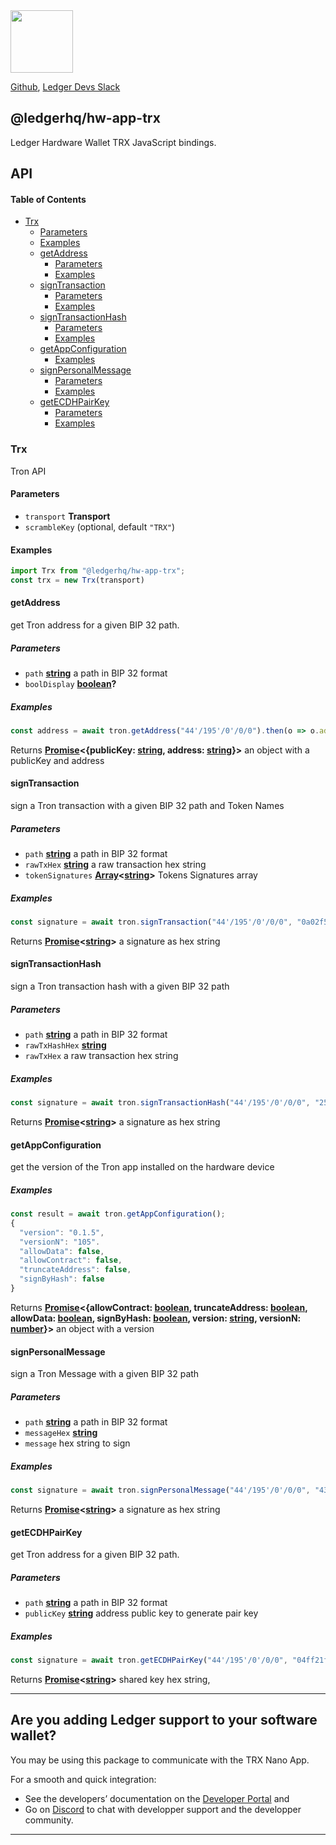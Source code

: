 <img src="https://user-images.githubusercontent.com/211411/34776833-6f1ef4da-f618-11e7-8b13-f0697901d6a8.png" height="100" />

[Github](https://github.com/LedgerHQ/ledgerjs/),
[Ledger Devs Slack](https://ledger-dev.slack.com/)

## @ledgerhq/hw-app-trx

Ledger Hardware Wallet TRX JavaScript bindings.

## API

<!-- Generated by documentation.js. Update this documentation by updating the source code. -->

#### Table of Contents

*   [Trx](#trx)
    *   [Parameters](#parameters)
    *   [Examples](#examples)
    *   [getAddress](#getaddress)
        *   [Parameters](#parameters-1)
        *   [Examples](#examples-1)
    *   [signTransaction](#signtransaction)
        *   [Parameters](#parameters-2)
        *   [Examples](#examples-2)
    *   [signTransactionHash](#signtransactionhash)
        *   [Parameters](#parameters-3)
        *   [Examples](#examples-3)
    *   [getAppConfiguration](#getappconfiguration)
        *   [Examples](#examples-4)
    *   [signPersonalMessage](#signpersonalmessage)
        *   [Parameters](#parameters-4)
        *   [Examples](#examples-5)
    *   [getECDHPairKey](#getecdhpairkey)
        *   [Parameters](#parameters-5)
        *   [Examples](#examples-6)

### Trx

Tron API

#### Parameters

*   `transport` **Transport** 
*   `scrambleKey`   (optional, default `"TRX"`)

#### Examples

```javascript
import Trx from "@ledgerhq/hw-app-trx";
const trx = new Trx(transport)
```

#### getAddress

get Tron address for a given BIP 32 path.

##### Parameters

*   `path` **[string](https://developer.mozilla.org/docs/Web/JavaScript/Reference/Global_Objects/String)** a path in BIP 32 format
*   `boolDisplay` **[boolean](https://developer.mozilla.org/docs/Web/JavaScript/Reference/Global_Objects/Boolean)?** 

##### Examples

```javascript
const address = await tron.getAddress("44'/195'/0'/0/0").then(o => o.address)
```

Returns **[Promise](https://developer.mozilla.org/docs/Web/JavaScript/Reference/Global_Objects/Promise)<{publicKey: [string](https://developer.mozilla.org/docs/Web/JavaScript/Reference/Global_Objects/String), address: [string](https://developer.mozilla.org/docs/Web/JavaScript/Reference/Global_Objects/String)}>** an object with a publicKey and address

#### signTransaction

sign a Tron transaction with a given BIP 32 path and Token Names

##### Parameters

*   `path` **[string](https://developer.mozilla.org/docs/Web/JavaScript/Reference/Global_Objects/String)** a path in BIP 32 format
*   `rawTxHex` **[string](https://developer.mozilla.org/docs/Web/JavaScript/Reference/Global_Objects/String)** a raw transaction hex string
*   `tokenSignatures` **[Array](https://developer.mozilla.org/docs/Web/JavaScript/Reference/Global_Objects/Array)<[string](https://developer.mozilla.org/docs/Web/JavaScript/Reference/Global_Objects/String)>** Tokens Signatures array

##### Examples

```javascript
const signature = await tron.signTransaction("44'/195'/0'/0/0", "0a02f5942208704dda506d59dceb40f0f4978f802e5a69080112650a2d747970652e676f6f676c65617069732e636f6d2f70726f746f636f6c2e5472616e73666572436f6e747261637412340a1541978dbd103cfe59c35e753d09dd44ae1ae64621c7121541e2ae49db6a70b9b4757d2137a43b69b24a445780188ef8b5ba0470cbb5948f802e", [], 105);
```

Returns **[Promise](https://developer.mozilla.org/docs/Web/JavaScript/Reference/Global_Objects/Promise)<[string](https://developer.mozilla.org/docs/Web/JavaScript/Reference/Global_Objects/String)>** a signature as hex string

#### signTransactionHash

sign a Tron transaction hash with a given BIP 32 path

##### Parameters

*   `path` **[string](https://developer.mozilla.org/docs/Web/JavaScript/Reference/Global_Objects/String)** a path in BIP 32 format
*   `rawTxHashHex` **[string](https://developer.mozilla.org/docs/Web/JavaScript/Reference/Global_Objects/String)** 
*   `rawTxHex`  a raw transaction hex string

##### Examples

```javascript
const signature = await tron.signTransactionHash("44'/195'/0'/0/0", "25b18a55f86afb10e7aca38d0073d04c80397c6636069193953fdefaea0b8369");
```

Returns **[Promise](https://developer.mozilla.org/docs/Web/JavaScript/Reference/Global_Objects/Promise)<[string](https://developer.mozilla.org/docs/Web/JavaScript/Reference/Global_Objects/String)>** a signature as hex string

#### getAppConfiguration

get the version of the Tron app installed on the hardware device

##### Examples

```javascript
const result = await tron.getAppConfiguration();
{
  "version": "0.1.5",
  "versionN": "105".
  "allowData": false,
  "allowContract": false,
  "truncateAddress": false,
  "signByHash": false
}
```

Returns **[Promise](https://developer.mozilla.org/docs/Web/JavaScript/Reference/Global_Objects/Promise)<{allowContract: [boolean](https://developer.mozilla.org/docs/Web/JavaScript/Reference/Global_Objects/Boolean), truncateAddress: [boolean](https://developer.mozilla.org/docs/Web/JavaScript/Reference/Global_Objects/Boolean), allowData: [boolean](https://developer.mozilla.org/docs/Web/JavaScript/Reference/Global_Objects/Boolean), signByHash: [boolean](https://developer.mozilla.org/docs/Web/JavaScript/Reference/Global_Objects/Boolean), version: [string](https://developer.mozilla.org/docs/Web/JavaScript/Reference/Global_Objects/String), versionN: [number](https://developer.mozilla.org/docs/Web/JavaScript/Reference/Global_Objects/Number)}>** an object with a version

#### signPersonalMessage

sign a Tron Message with a given BIP 32 path

##### Parameters

*   `path` **[string](https://developer.mozilla.org/docs/Web/JavaScript/Reference/Global_Objects/String)** a path in BIP 32 format
*   `messageHex` **[string](https://developer.mozilla.org/docs/Web/JavaScript/Reference/Global_Objects/String)** 
*   `message`  hex string to sign

##### Examples

```javascript
const signature = await tron.signPersonalMessage("44'/195'/0'/0/0", "43727970746f436861696e2d54726f6e5352204c6564676572205472616e73616374696f6e73205465737473");
```

Returns **[Promise](https://developer.mozilla.org/docs/Web/JavaScript/Reference/Global_Objects/Promise)<[string](https://developer.mozilla.org/docs/Web/JavaScript/Reference/Global_Objects/String)>** a signature as hex string

#### getECDHPairKey

get Tron address for a given BIP 32 path.

##### Parameters

*   `path` **[string](https://developer.mozilla.org/docs/Web/JavaScript/Reference/Global_Objects/String)** a path in BIP 32 format
*   `publicKey` **[string](https://developer.mozilla.org/docs/Web/JavaScript/Reference/Global_Objects/String)** address public key to generate pair key

##### Examples

```javascript
const signature = await tron.getECDHPairKey("44'/195'/0'/0/0", "04ff21f8e64d3a3c0198edfbb7afdc79be959432e92e2f8a1984bb436a414b8edcec0345aad0c1bf7da04fd036dd7f9f617e30669224283d950fab9dd84831dc83");
```

Returns **[Promise](https://developer.mozilla.org/docs/Web/JavaScript/Reference/Global_Objects/Promise)<[string](https://developer.mozilla.org/docs/Web/JavaScript/Reference/Global_Objects/String)>** shared key hex string,


---

## Are you adding Ledger support to your software wallet?

You may be using this package to communicate with the TRX Nano App.

For a smooth and quick integration:

- See the developers’ documentation on the [Developer Portal](https://developers.ledger.com/docs/transport/overview/) and
- Go on [Discord]((https://developers.ledger.com/discord-pro/)) to chat with developper support and the developper community.

---